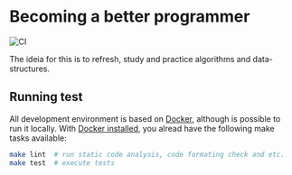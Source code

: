 # Becoming a better programmer

![CI](https://github.com/deniscostadsc/becoming-a-better-programmer/workflows/CI/badge.svg?branch=master)

The ideia for this is to refresh, study and practice algorithms and
data-structures.

## Running test

All development environment is based on [Docker](https://www.docker.com/),
although is possible to run it locally. With
[Docker installed](https://docs.docker.com/get-docker/), you alread have the
following make tasks available:

```bash
make lint  # run static code analysis, code formating check and etc.
make test  # execute tests
```

